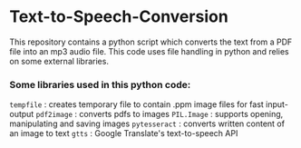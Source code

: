 # Text-to-Speech-Conversion
This repository contains a python script which converts the text from a PDF file into an mp3 audio file. This code uses file handling in python and relies on some external libraries.

<h3>Some libraries used in this python code:</h3>

<code>tempfile</code> :	creates temporary file to contain .ppm image files for fast input-output
<code>pdf2image</code> : converts pdfs to images
<code>PIL.Image</code> : supports opening, manipulating and saving images
<code>pytesseract</code> : converts written content of an image to text
<code>gtts</code> : Google Translate's text-to-speech API
